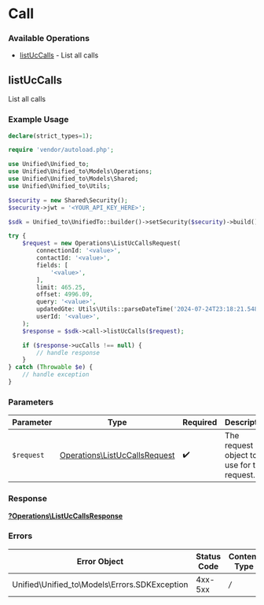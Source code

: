 # Call


### Available Operations

* [listUcCalls](#listuccalls) - List all calls

## listUcCalls

List all calls

### Example Usage

```php
declare(strict_types=1);

require 'vendor/autoload.php';

use Unified\Unified_to;
use Unified\Unified_to\Models\Operations;
use Unified\Unified_to\Models\Shared;
use Unified\Unified_to\Utils;

$security = new Shared\Security();
$security->jwt = '<YOUR_API_KEY_HERE>';

$sdk = Unified_to\UnifiedTo::builder()->setSecurity($security)->build();

try {
    $request = new Operations\ListUcCallsRequest(
        connectionId: '<value>',
        contactId: '<value>',
        fields: [
            '<value>',
        ],
        limit: 465.25,
        offset: 4996.09,
        query: '<value>',
        updatedGte: Utils\Utils::parseDateTime('2024-07-24T23:18:21.548Z'),
        userId: '<value>',
    );
    $response = $sdk->call->listUcCalls($request);

    if ($response->ucCalls !== null) {
        // handle response
    }
} catch (Throwable $e) {
    // handle exception
}
```

### Parameters

| Parameter                                                                      | Type                                                                           | Required                                                                       | Description                                                                    |
| ------------------------------------------------------------------------------ | ------------------------------------------------------------------------------ | ------------------------------------------------------------------------------ | ------------------------------------------------------------------------------ |
| `$request`                                                                     | [Operations\ListUcCallsRequest](../../Models/Operations/ListUcCallsRequest.md) | :heavy_check_mark:                                                             | The request object to use for the request.                                     |


### Response

**[?Operations\ListUcCallsResponse](../../Models/Operations/ListUcCallsResponse.md)**
### Errors

| Error Object                                  | Status Code                                   | Content Type                                  |
| --------------------------------------------- | --------------------------------------------- | --------------------------------------------- |
| Unified\Unified_to\Models\Errors.SDKException | 4xx-5xx                                       | */*                                           |
